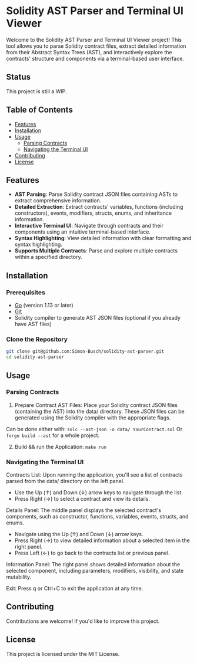 # Solidity AST Parser and Terminal UI Viewer

Welcome to the Solidity AST Parser and Terminal UI Viewer project! This tool allows you to parse Solidity contract files, extract detailed information from their Abstract Syntax Trees (AST), and interactively explore the contracts' structure and components via a terminal-based user interface.

## Status

This project is still a WIP.

## Table of Contents

- [Features](#features)
- [Installation](#installation)
- [Usage](#usage)
  - [Parsing Contracts](#parsing-contracts)
  - [Navigating the Terminal UI](#navigating-the-terminal-ui)
- [Contributing](#contributing)
- [License](#license)

## Features

- **AST Parsing**: Parse Solidity contract JSON files containing ASTs to extract comprehensive information.
- **Detailed Extraction**: Extract contracts' variables, functions (including constructors), events, modifiers, structs, enums, and inheritance information.
- **Interactive Terminal UI**: Navigate through contracts and their components using an intuitive terminal-based interface.
- **Syntax Highlighting**: View detailed information with clear formatting and syntax highlighting.
- **Supports Multiple Contracts**: Parse and explore multiple contracts within a specified directory.

## Installation

### Prerequisites

- [Go](https://golang.org/dl/) (version 1.13 or later)
- [Git](https://git-scm.com/downloads)
- Solidity compiler to generate AST JSON files (optional if you already have AST files)

### Clone the Repository

```bash
git clone git@github.com:Simon-Busch/solidity-ast-parser.git
cd solidity-ast-parser
```

## Usage

### Parsing Contracts

1. Prepare Contract AST Files: Place your Solidity contract JSON files (containing the AST) into the data/ directory. These JSON files can be generated using the Solidity compiler with the appropriate flags.

Can be done either with: `solc --ast-json -o data/ YourContract.sol`
Or
`forge build --ast` for a whole project.

2. Build && run the Application: `make run`


### Navigating the Terminal UI

Contracts List: Upon running the application, you'll see a list of contracts parsed from the data/ directory on the left panel.

- Use the Up (↑) and Down (↓) arrow keys to navigate through the list.
- Press Right (→) to select a contract and view its details.

Details Panel: The middle panel displays the selected contract's components, such as constructor, functions, variables, events, structs, and enums.

- Navigate using the Up (↑) and Down (↓) arrow keys.
- Press Right (→) to view detailed information about a selected item in the right panel.
- Press Left (←) to go back to the contracts list or previous panel.

Information Panel: The right panel shows detailed information about the selected component, including parameters, modifiers, visibility, and state mutability.

Exit: Press q or Ctrl+C to exit the application at any time.

## Contributing

Contributions are welcome! If you'd like to improve this project.

## License

This project is licensed under the MIT License.
